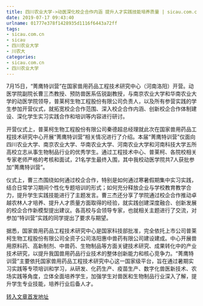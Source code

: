 ```yaml
---
title: 四川农业大学->动医深化校企合作内涵 提升人才实践技能培养质量 | sicau.com.cn
date: 2019-07-17 09:43:40
urlname: 01777e378f1428935d1116f6443a72ff
tags: 
- sicau.com.cn
- sicau
- 四川农业大学
- 川农大
categories:
- sicau.com.cn
- 四川农业大学
---
```



7月15日，“菁鹰特训营”在国家兽用药品工程技术研究中心（河南洛阳）开营。动医学院副院长曹三杰教授、预防兽医系伍锐副教授，与南京农业大学和华南农业大学的动医学院领导，普莱柯生物工程股份有限公司负责人，以及所有参营实践的学生参加开营仪式，就拓宽校企合作范围、深入校企合作内涵、创新校企合作体制建设、深化学生实习实践合作和培训等内容进行研讨。

开营仪式上，普莱柯生物工程股份有限公司秦德超总经理就此次在国家兽用药品工程技术研究中心开展“菁鹰特训营”相关情况进行了介绍。本届“菁鹰特训营”仅面向四川农业大学、南京农业大学、华南农业大学、河南农业大学和河南科技大学五所高校立志从事生物制品行业的优秀学生。通过工程技术中心、普莱柯、各院校相关专家老师严格的考核和面试，21名学生最终入围，其中我校动医学院共7人获批参加“菁鹰特训营”。

仪式上，曹三杰围绕如何通过校企合作，特别是如何通过寒暑假期集中实习实践，结合日常学习期间个性化专题培训的形式；如何充分释放企业与学校教育教学合力，提升学生实践技能进行了主题发言。曹三杰还分享了学院通过校企合作推动卓越农林人才培养、提升人才质量方面取得的经验，就实践创建深度融合、创新发展的校企合作新模型提出建议。各高校与会领导专家，也就相关主题进行了交流，对参加“特训营”实践的同学提出了要求与期望。

据悉，国家兽用药品工程技术研究中心是国家科技部批准，完全依托上市公司普莱柯生物工程股份有限公司全资子公司洛阳惠中兽药有限公司建设建成。中心开展兽用原料药、高新制剂、中兽药、生物制品等方面关键技术研究、成果转化中的产业技术研究，以提升我国兽用药品行业技术的整体创新能力和核心竞争力。“菁鹰特训营”主要依托国家兽用药品工程技术研究中心这一国家级平台，旨在通过暑期实习实践等专项培训和学习，从研发、化药生产、疫苗生产、数字化兽医新技术、农场实践等角度，立体全面培养学生，加强学生对兽医和生物制品行业深入了解，提升学生专业技能，培养行业后备人才。





[转入文章首发地址](https://news.sicau.edu.cn/info/1078/52603.htm)